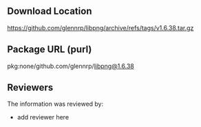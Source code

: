 ## Download Location

https://github.com/glennrp/libpng/archive/refs/tags/v1.6.38.tar.gz

## Package URL (purl)

pkg:none/github.com/glennrp/libpng@1.6.38

## Reviewers

The information was reviewed by:

* add reviewer here
